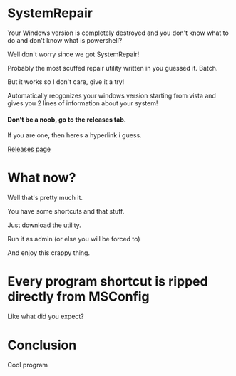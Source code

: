 # SystemRepair

Your Windows version is completely destroyed and you don't know what to do and don't know what is powershell?

Well don't worry since we got SystemRepair!

Probably the most scuffed repair utility written in you guessed it. Batch.

But it works so I don't care, give it a try!

Automatically recgonizes your windows version starting from vista and gives you 2 lines of information about your system!

#### Don't be a noob, go to the releases tab.

If you are one, then heres a hyperlink i guess.

[Releases page](https://github.com/alexfeed1990/SystemRepair/releases "Releases")

# What now?

Well that's pretty much it. 

You have some shortcuts and that stuff.

Just download the utility.

Run it as admin (or else you will be forced to)

And enjoy this crappy thing.

# Every program shortcut is ripped directly from MSConfig

Like what did you expect?

# Conclusion

Cool program
